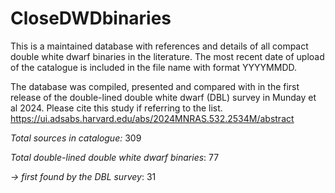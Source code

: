 # CloseDWDbinaries
This is a maintained database with references and details of all compact double white dwarf binaries in the literature. The most recent date of upload of the catalogue is included in the file name with format YYYYMMDD.

The database was compiled, presented and compared with in the first release of the double-lined double white dwarf (DBL) survey in Munday et al 2024. Please cite this study if referring to the list.
https://ui.adsabs.harvard.edu/abs/2024MNRAS.532.2534M/abstract

_Total sources in catalogue:_    309

_Total double-lined double white dwarf binaries_:   77

_-> first found by the DBL survey_:   31
